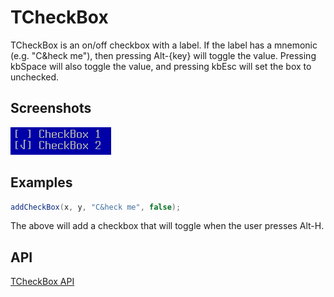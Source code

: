 TCheckBox
=========

TCheckBox is an on/off checkbox with a label.  If the label has a
mnemonic (e.g. "C&heck me"), then pressing Alt-{key} will toggle the
value.  Pressing kbSpace will also toggle the value, and pressing
kbEsc will set the box to unchecked.


Screenshots
-----------

![checkbox_1](uploads/c93bc5dea5f767010983c809756553ab/checkbox_1.png)

Examples
--------

```Java
addCheckBox(x, y, "C&heck me", false);
```

The above will add a checkbox that will toggle when the user presses
Alt-H.

API
---

[TCheckBox API](https://jexer.sourceforge.io/apidocs/api/jexer/TCheckBox.html)
